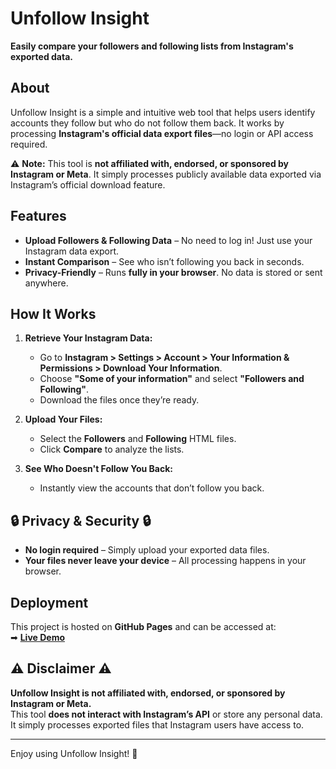# Unfollow Insight  

**Easily compare your followers and following lists from Instagram's exported data.**  

## About  
Unfollow Insight is a simple and intuitive web tool that helps users identify accounts they follow but who do not follow them back. It works by processing **Instagram's official data export files**—no login or API access required.  

⚠ **Note:** This tool is **not affiliated with, endorsed, or sponsored by Instagram or Meta**. It simply processes publicly available data exported via Instagram’s official download feature.  

## Features  
- **Upload Followers & Following Data** – No need to log in! Just use your Instagram data export.  
- **Instant Comparison** – See who isn’t following you back in seconds.  
- **Privacy-Friendly** – Runs **fully in your browser**. No data is stored or sent anywhere.  

## How It Works  
1. **Retrieve Your Instagram Data:**  
   - Go to **Instagram > Settings > Account > Your Information & Permissions > Download Your Information**.  
   - Choose **"Some of your information"** and select **"Followers and Following"**.  
   - Download the files once they’re ready.  

2. **Upload Your Files:**  
   - Select the **Followers** and **Following** HTML files.  
   - Click **Compare** to analyze the lists.  

3. **See Who Doesn't Follow You Back:**  
   - Instantly view the accounts that don’t follow you back.  

## 🔒 Privacy & Security 🔒 
- **No login required** – Simply upload your exported data files.  
- **Your files never leave your device** – All processing happens in your browser.  

## Deployment  
This project is hosted on **GitHub Pages** and can be accessed at:  
➡ **[Live Demo](https://benbucaj.github.io/unfollow-insight/)**  

## ⚠ Disclaimer ⚠ 
**Unfollow Insight is not affiliated with, endorsed, or sponsored by Instagram or Meta.**  
This tool **does not interact with Instagram’s API** or store any personal data. It simply processes exported files that Instagram users have access to.  

---

Enjoy using Unfollow Insight! 🎉  
